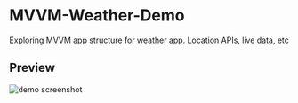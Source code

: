 # MVVM-Weather-Demo
Exploring MVVM app structure for weather app. Location APIs, live data, etc

## Preview
![demo screenshot](https://github.com/dhodge229/MVVM-Weather-Demo/blob/master/screens/main_v1.png?raw=true)
